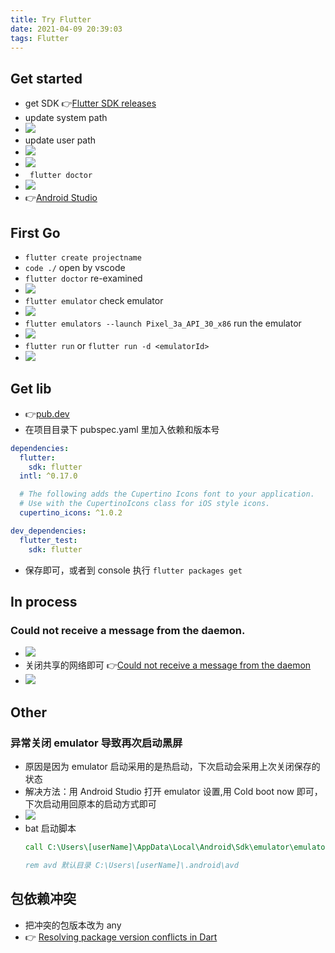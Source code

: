 ```yaml
---
title: Try Flutter
date: 2021-04-09 20:39:03
tags: Flutter
---
```


## Get started
- get SDK 👉[Flutter SDK releases](https://flutter.dev/docs/development/tools/sdk/releases)
- update system path
- ![](/images/tryflutter/Snipaste_2021-04-09_20-44-44.png)
- update user path
- ![](/images/tryflutter/Snipaste_2021-04-09_20-45-40.png)
- ![](/images/tryflutter/Snipaste_2021-04-09_20-46-04.png)
- ` flutter doctor`
- ![](/images/tryflutter/Snipaste_2021-04-09_20-50-12.png)
- 👉[Android Studio](https://developer.android.com/studio/index.html)
<!-- more -->

## First Go
- `flutter create projectname`
- `code ./` open by vscode
- `flutter doctor` re-examined
- ![](/images/tryflutter/Snipaste_2021-04-10_01-17-04.png)
- `flutter emulator` check emulator
- ![](/images/tryflutter/Snipaste_2021-04-10_01-18-32.png)
- `flutter emulators --launch Pixel_3a_API_30_x86` run the emulator
- ![](/images/tryflutter/Snipaste_2021-04-10_01-19-50.png)
- `flutter run` or `flutter run -d <emulatorId>`
- ![](/images/tryflutter/Snipaste_2021-04-10_01-27-37.png)

## Get lib
- 👉[pub.dev](https://pub.dev/)
- 在项目目录下 pubspec.yaml 里加入依赖和版本号
```yaml
dependencies:
  flutter:
    sdk: flutter
  intl: ^0.17.0

  # The following adds the Cupertino Icons font to your application.
  # Use with the CupertinoIcons class for iOS style icons.
  cupertino_icons: ^1.0.2

dev_dependencies:
  flutter_test:
    sdk: flutter
```
- 保存即可，或者到 console 执行 `flutter packages get`

## In process
### Could not receive a message from the daemon.
- ![](/images/tryflutter/Snipaste_2021-05-03_00-54-16.png)
- 关闭共享的网络即可 👉[Could not receive a message from the daemon](https://stackoverflow.com/questions/49609313/could-not-receive-a-message-from-the-daemon)
- ![](/images/tryflutter/Snipaste_2021-05-03_00-58-11.png)

## Other
### 异常关闭 emulator 导致再次启动黑屏
- 原因是因为 emulator 启动采用的是热启动，下次启动会采用上次关闭保存的状态
- 解决方法：用 Android Studio 打开 emulator 设置,用 Cold boot now 即可，下次启动用回原本的启动方式即可
- ![](/images/tryflutter/Snipaste_2021-05-16_16-27-58.png)
- bat 启动脚本
  ```bat
  call C:\Users\[userName]\AppData\Local\Android\Sdk\emulator\emulator.exe  -netspeed full -avd Pixel_2_API_30

  rem avd 默认目录 C:\Users\[userName]\.android\avd
  ```
## 包依赖冲突
- 把冲突的包版本改为 any
- 👉 [Resolving package version conflicts in Dart](https://iiro.dev/resolving-dart-package-version-conflicts/)